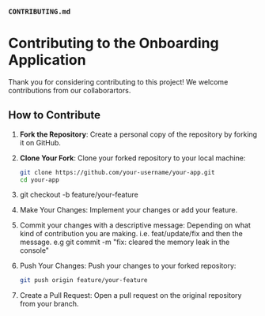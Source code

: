 
### `CONTRIBUTING.md`
# Contributing to the Onboarding Application

Thank you for considering contributing to this project! We welcome contributions from our collaborartors.

## How to Contribute

1. **Fork the Repository**: Create a personal copy of the repository by forking it on GitHub.

2. **Clone Your Fork**: Clone your forked repository to your local machine:
   ```bash
   git clone https://github.com/your-username/your-app.git
   cd your-app


3. git checkout -b feature/your-feature

4. Make Your Changes: Implement your changes or add your feature.

5. Commit your changes with a descriptive message: Depending on what kind of contribution you are making. i.e. feat/update/fix and then the message. e.g git commit -m "fix: cleared the memory leak in the console"

6. Push Your Changes: Push your changes to your forked repository:
    ```bash
    git push origin feature/your-feature

7. Create a Pull Request: Open a pull request on the original repository from your branch.